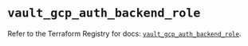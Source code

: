 # `vault_gcp_auth_backend_role`

Refer to the Terraform Registry for docs: [`vault_gcp_auth_backend_role`](https://registry.terraform.io/providers/hashicorp/vault/5.3.0/docs/resources/gcp_auth_backend_role).
